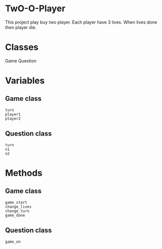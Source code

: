 # TwO-O-Player
This project play buy two player. Each player have 3 lives. When lives done then player die. 

# Classes
Game
Question

# Variables
  ## Game class
    turn
    player1
    player2
  ## Question class
    turn
    n1
    n2
# Methods
  ## Game class
    game_start
    change_lives
    change_turn
    game_done
  ## Question class
    game_on
